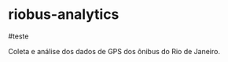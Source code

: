 riobus-analytics
================
#teste

Coleta e análise dos dados de GPS dos ônibus do Rio de Janeiro.
